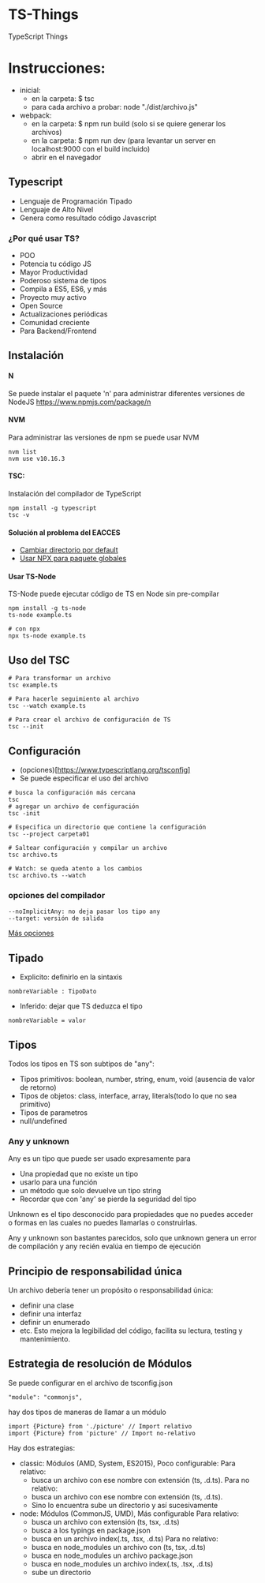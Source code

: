 # TS-Things

TypeScript Things

# Instrucciones:

- inicial:
  - en la carpeta: $ tsc
  - para cada archivo a probar: node "./dist/archivo.js"
- webpack:
  - en la carpeta: $ npm run build (solo si se quiere generar los archivos)
  - en la carpeta: $ npm run dev (para levantar un server en localhost:9000 con el build incluido)
  - abrir en el navegador

## Typescript

- Lenguaje de Programación Tipado
- Lenguaje de Alto Nivel
- Genera como resultado código Javascript

### ¿Por qué usar TS?

- POO
- Potencia tu código JS
- Mayor Productividad
- Poderoso sistema de tipos
- Compila a ES5, ES6, y más
- Proyecto muy activo
- Open Source
- Actualizaciones periódicas
- Comunidad creciente
- Para Backend/Frontend

## Instalación

#### N

Se puede instalar el paquete 'n' para administrar diferentes versiones de NodeJS
https://www.npmjs.com/package/n

#### NVM

Para administrar las versiones de npm se puede usar NVM

```
nvm list
nvm use v10.16.3
```

#### TSC:

Instalación del compilador de TypeScript

```
npm install -g typescript
tsc -v
```

#### Solución al problema del EACCES

- [Cambiar directorio por default](https://docs.npmjs.com/resolving-eacces-permissions-errors-when-installing-packages-globally#manually-change-npms-default-directory)
- [Usar NPX para paquete globales](https://www.npmjs.com/package/npx)

#### Usar TS-Node

TS-Node puede ejecutar código de TS en Node sin pre-compilar

```
npm install -g ts-node
ts-node example.ts

# con npx
npx ts-node example.ts
```

## Uso del TSC

```
# Para transformar un archivo
tsc example.ts

# Para hacerle seguimiento al archivo
tsc --watch example.ts

# Para crear el archivo de configuración de TS
tsc --init
```

## Configuración

- (opciones)[https://www.typescriptlang.org/tsconfig]
- Se puede especificar el uso del archivo

```
# busca la configuración más cercana
tsc
# agregar un archivo de configuración
tsc -init

# Especifica un directorio que contiene la configuración
tsc --project carpeta01

# Saltear configuración y compilar un archivo
tsc archivo.ts

# Watch: se queda atento a los cambios
tsc archivo.ts --watch

```

### opciones del compilador

```
--noImplicitAny: no deja pasar los tipo any
--target: versión de salida
```

[Más opciones](https://www.typescriptlang.org/docs/handbook/compiler-options.html)

## Tipado

- Explicito: definirlo en la sintaxis

```
nombreVariable : TipoDato
```

- Inferido: dejar que TS deduzca el tipo

```
nombreVariable = valor
```

## Tipos

Todos los tipos en TS son subtipos de "any":

- Tipos primitivos: boolean, number, string, enum, void (ausencia de valor de retorno)
- Tipos de objetos: class, interface, array, literals(todo lo que no sea primitivo)
- Tipos de parametros
- null/undefined

### Any y unknown

Any es un tipo que puede ser usado expresamente para

- Una propiedad que no existe un tipo
- usarlo para una función
- un método que solo devuelve un tipo string
- Recordar que con 'any' se pierde la seguridad del tipo

Unknown es el tipo desconocido para propiedades que no puedes acceder o formas en las cuales no puedes llamarlas o construirlas.

Any y unknown son bastantes parecidos, solo que unknown genera un error de compilación y any recién evalúa en tiempo de ejecución

## Principio de responsabilidad única

Un archivo debería tener un propósito o responsabilidad única:

- definir una clase
- definir una interfaz
- definir un enumerado
- etc.
  Esto mejora la legibilidad del código, facilita su lectura, testing y mantenimiento.

## Estrategia de resolución de Módulos

Se puede configurar en el archivo de tsconfig.json

```
"module": "commonjs",
```

hay dos tipos de maneras de llamar a un módulo

```
import {Picture} from './picture' // Import relativo
import {Picture} from 'picture' // Import no-relativo
```

Hay dos estrategias:

- classic: Módulos (AMD, System, ES2015), Poco configurable:
  Para relativo:
  - busca un archivo con ese nombre con extensión (ts, .d.ts).
    Para no relativo:
  - busca un archivo con ese nombre con extensión (ts, .d.ts).
  - Sino lo encuentra sube un directorio y así sucesivamente
- node: Módulos (CommonJS, UMD), Más configurable
  Para relativo:
  - busca un archivo con extensión (ts, tsx, .d.ts)
  - busca a los typings en package.json
  - busca en un archivo index(.ts, .tsx, .d.ts)
    Para no relativo:
  - busca en node_modules un archivo con (ts, tsx, .d.ts)
  - busca en node_modules un archivo package.json
  - busca en node_modules un archivo index(.ts, .tsx, .d.ts)
  - sube un directorio
